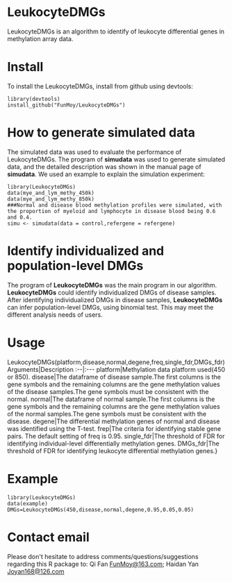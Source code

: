 # LeukocyteDMGs
LeukocyteDMGs is an algorithm to identify of leukocyte differential genes in methylation array data.
# Install
To install the LeukocyteDMGs, install from github using devtools:
```
library(devtools)
install_github("FunMoy/LeukocyteDMGs")
```
# How to generate simulated data
The simulated data was used to evaluate the performance of LeukocyteDMGs. The program of **simudata** was used to generate simulated data, and the detailed description was shown in the manual page of **simudata**. We used an example to explain the simulation experiment:
```
library(LeukocyteDMGs)
data(mye_and_lym_methy_450k)
data(mye_and_lym_methy_850k)
###Normal and disease blood methylation profiles were simulated, with the proportion of myeloid and lymphocyte in disease blood being 0.6 and 0.4.
simu <- simudata(data = control,refergene = refergene)
```


# Identify individualized and population-level DMGs
The program of **LeukocyteDMGs** was the main program in our algorithm. **LeukocyteDMGs** could identify individualized DMGs of disease samples. After identifying individualized DMGs in disease samples, **LeukocyteDMGs** can infer population-level DMGs, using binomial test. This may meet the different analysis needs of users.

# Usage
LeukocyteDMGs(platform,disease,normal,degene,freq,single_fdr,DMGs_fdr)
Arguments|Description
:--|:---
platform|Methylation data platform used(450 or 850).
disease|The dataframe of disease sample.The first columns is the gene symbols and the remaining columns are the gene methylation values of the disease samples.The gene symbols must be consistent with the normal.
normal|The dataframe of normal sample.The first columns is the gene symbols and the remaining columns are the gene methylation values of the normal samples.The gene symbols must be consistent with the disease.
degene|The differential methylation genes of normal and disease was identified using the T-test.
frep|The criteria for identifying stable gene pairs. The default setting of freq is 0.95.
single_fdr|The threshold of FDR for identifying individual-level differentially methylation genes.
DMGs_fdr|The threshold of FDR for identifying leukocyte differential methylation genes.}

# Example
```
library(LeukocyteDMGs)
data(example)
DMGs=LeukocyteDMGs(450,disease,normal,degene,0.95,0.05,0.05)
```

# Contact email
Please don't hesitate to address comments/questions/suggestions regarding this R package to:
Qi Fan <FunMoy@163.com>; Haidan Yan <Joyan168@126.com>
